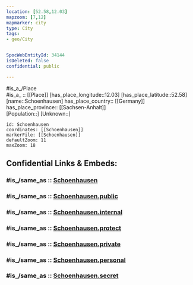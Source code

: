 ```yaml
---
location: [52.58,12.03] 
mapzoom: [7,12] 
mapmarker: city 
type: City
tags:
- geo/City


SpocWebEntityId: 34144
isDeleted: false
confidential: public

---
```

#is_a_/Place  
#is_a_ :: [[Place]] 
[has_place_longitude::12.03] 
[has_place_latitude::52.58] 
[name::Schoenhausen] 
has_place_country:: [[Germany]]  
has_place_province:: [[Sachsen-Anhalt]]  
[Population::] 
[Unknown::] 


```leaflet
id: Schoenhausen
coordinates: [[Schoenhausen]] 
markerFile: [[Schoenhausen]] 
defaultZoom: 11 
maxZoom: 18
```


## Confidential Links & Embeds: 

### #is_/same_as :: [Schoenhausen](/_Standards/Earth/Continent/Europe/Europe~Central/Germany/Germany~East/Sachsen-Anhalt/counties~SA/Stendal/cities~Stendal/Elbe-Havel-Land/City/Schoenhausen.md) 

### #is_/same_as :: [Schoenhausen.public](/_public/Earth/Continent/Europe/Europe~Central/Germany/Germany~East/Sachsen-Anhalt/counties~SA/Stendal/cities~Stendal/Elbe-Havel-Land/City/Schoenhausen.public.md) 

### #is_/same_as :: [Schoenhausen.internal](/_internal/Earth/Continent/Europe/Europe~Central/Germany/Germany~East/Sachsen-Anhalt/counties~SA/Stendal/cities~Stendal/Elbe-Havel-Land/City/Schoenhausen.internal.md) 

### #is_/same_as :: [Schoenhausen.protect](/_protect/Earth/Continent/Europe/Europe~Central/Germany/Germany~East/Sachsen-Anhalt/counties~SA/Stendal/cities~Stendal/Elbe-Havel-Land/City/Schoenhausen.protect.md) 

### #is_/same_as :: [Schoenhausen.private](/_private/Earth/Continent/Europe/Europe~Central/Germany/Germany~East/Sachsen-Anhalt/counties~SA/Stendal/cities~Stendal/Elbe-Havel-Land/City/Schoenhausen.private.md) 

### #is_/same_as :: [Schoenhausen.personal](/_personal/Earth/Continent/Europe/Europe~Central/Germany/Germany~East/Sachsen-Anhalt/counties~SA/Stendal/cities~Stendal/Elbe-Havel-Land/City/Schoenhausen.personal.md) 

### #is_/same_as :: [Schoenhausen.secret](/_secret/Earth/Continent/Europe/Europe~Central/Germany/Germany~East/Sachsen-Anhalt/counties~SA/Stendal/cities~Stendal/Elbe-Havel-Land/City/Schoenhausen.secret.md)

